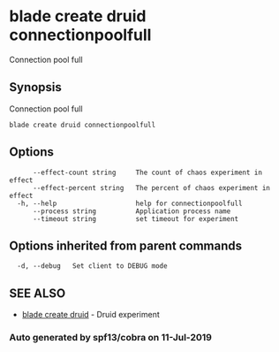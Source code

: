 # blade create druid connectionpoolfull

Connection pool full

## Synopsis

Connection pool full

```text
blade create druid connectionpoolfull
```

## Options

```text
      --effect-count string     The count of chaos experiment in effect
      --effect-percent string   The percent of chaos experiment in effect
  -h, --help                    help for connectionpoolfull
      --process string          Application process name
      --timeout string          set timeout for experiment
```

## Options inherited from parent commands

```text
  -d, --debug   Set client to DEBUG mode
```

## SEE ALSO

* [blade create druid](blade_create_druid.md)     - Druid experiment

### Auto generated by spf13/cobra on 11-Jul-2019

